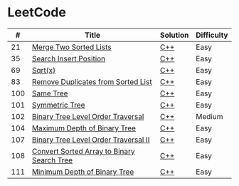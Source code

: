 # LeetCode

| # | Title | Solution | Difficulty |
|---| ----- | -------- | ---------- |
|21|[Merge Two Sorted Lists](https://leetcode.com/problems/merge-two-sorted-lists/)| [C++](./cpp/mergeTwoSortedLists.cpp)|Easy|
|35|[Search Insert Position](https://leetcode.com/problems/search-insert-position/)| [C++](./cpp/searchInsertPosition.cpp)|Easy|
|69|[Sqrt(x)](https://leetcode.com/problems/sqrtx/)| [C++](./cpp/sqrt.cpp)|Easy|
|83|[Remove Duplicates from Sorted List](https://leetcode.com/problems/remove-duplicates-from-sorted-list/)| [C++](./cpp/removeDuplicatesFromSortedList.cpp)|Easy|
|100|[Same Tree](https://leetcode.com/problems/same-tree/)| [C++](./cpp/sameTree.cpp)|Easy|
|101|[Symmetric Tree](https://leetcode.com/problems/symmetric-tree/)| [C++](./cpp/symmetricTree.cpp)|Easy|
|102|[Binary Tree Level Order Traversal](https://leetcode.com/problems/binary-tree-level-order-traversal/)| [C++](./cpp/binaryTreeLevelOrderTraversal.cpp)|Medium|
|104|[Maximum Depth of Binary Tree](https://leetcode.com/problems/maximum-depth-of-binary-tree/)| [C++](./cpp/maximumDepthOfBinaryTree.cpp)|Easy|
|107|[Binary Tree Level Order Traversal II](https://leetcode.com/problems/binary-tree-level-order-traversal-ii/)| [C++](./cpp/binaryTreeLevelOrderTraversalII.cpp)|Easy|
|108|[Convert Sorted Array to Binary Search Tree](https://leetcode.com/problems/convert-sorted-array-to-binary-search-tree/)| [C++](./cpp/convertSortedArraytoBinarySearchTree.cpp)|Easy|
|111|[Minimum Depth of Binary Tree](https://leetcode.com/problems/minimum-depth-of-binary-tree/)| [C++](./cpp/minimumDepthofBinaryTree.cpp)|Easy|
